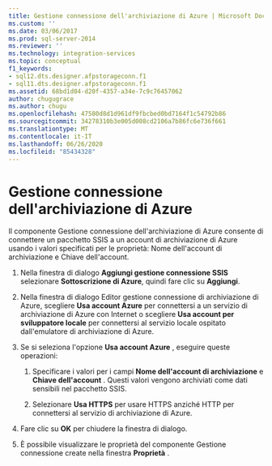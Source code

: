 ```yaml
---
title: Gestione connessione dell'archiviazione di Azure | Microsoft Docs
ms.custom: ''
ms.date: 03/06/2017
ms.prod: sql-server-2014
ms.reviewer: ''
ms.technology: integration-services
ms.topic: conceptual
f1_keywords:
- sql12.dts.designer.afpstorageconn.f1
- sql11.dts.designer.afpstorageconn.f1
ms.assetid: 68bd1d04-d20f-4357-a34e-7c9c76457062
author: chugugrace
ms.author: chugu
ms.openlocfilehash: 47580d8d1d961df9fbcbed0bd7164f1c54792b86
ms.sourcegitcommit: 34278310b3e005d008cd2106a7b86fc6e736f661
ms.translationtype: MT
ms.contentlocale: it-IT
ms.lasthandoff: 06/26/2020
ms.locfileid: "85434328"
---
```

# <a name="azure-storage-connection-manager"></a>Gestione connessione dell'archiviazione di Azure
  Il componente Gestione connessione dell'archiviazione di Azure consente di connettere un pacchetto SSIS a un account di archiviazione di Azure usando i valori specificati per le proprietà: Nome dell'account di archiviazione e Chiave dell'account.  
  
1.  Nella finestra di dialogo **Aggiungi gestione connessione SSIS** selezionare **Sottoscrizione di Azure**, quindi fare clic su **Aggiungi**.  
  
2.  Nella finestra di dialogo Editor gestione connessione di archiviazione di Azure, scegliere **Usa account Azure** per connettersi a un servizio di archiviazione di Azure con Internet o scegliere **Usa account per sviluppatore locale** per connettersi al servizio locale ospitato dall'emulatore di archiviazione di Azure.  
  
3.  Se si seleziona l'opzione **Usa account Azure** , eseguire queste operazioni:  
  
    1.  Specificare i valori per i campi **Nome dell'account di archiviazione** e **Chiave dell'account** . Questi valori vengono archiviati come dati sensibili nel pacchetto SSIS.  
  
    2.  Selezionare **Usa HTTPS** per usare HTTPS anziché HTTP per connettersi al servizio di archiviazione di Azure.  
  
4.  Fare clic su **OK** per chiudere la finestra di dialogo.  
  
5.  È possibile visualizzare le proprietà del componente Gestione connessione create nella finestra **Proprietà** .  
  
  
